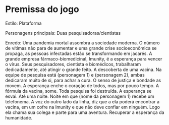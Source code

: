 # Premissa do jogo
Estilo: Plataforma

Personagens principais: Duas pesquisadoras/cientistas 

Enredo: 
Uma pandemia mortal assombra a sociedade moderna. O número de vítimas não para de aumentar e uma grande crise socioeconômica se propaga, as pessoas infectadas estão se transformando em jacarés. A grande empresa fármaco-biomedicinal, Imunity, é a esperança para vencer o vírus. Seus pesquisadores, cientista e biomédicos, trabalharam dedicadamente, até atingir o grande feito. A descoberta de uma vacina. Na equipe de pesquisa está (personagem 1) e (personagem 2), ambas dedicaram muito de si, para achar a cura. O senso de justiça e bondade as movem.
A esperança enche o coração de todos, mas por pouco tempo. A fórmula da vacina, some. Toda pesquisa foi destruída. A esperança se esvai. 
Até uma noite. Noite em que (nome da personagem 1) recebe um telefonema. A voz do outro lado da linha, diz que a ela poderá encontrar a vacina, em um cofre na Imunity e que não deve confiar em ninguém. Logo ela chama sua colega e parte para uma aventura. Recuperar a esperança da humanidade.
